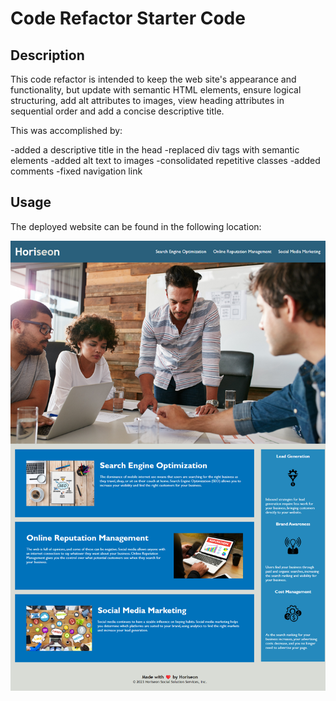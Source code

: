# Code Refactor Starter Code

## Description

This code refactor is intended to keep the web site's appearance and functionality, but update with semantic HTML elements, ensure logical structuring, add alt attributes to images, view heading attributes in sequential order and add a concise descriptive title.

This was accomplished by:

-added a descriptive title in the head
-replaced div tags with semantic elements
-added alt text to images
-consolidated repetitive classes
-added comments
-fixed navigation link

## Usage

The deployed website can be found in the following location:



![Alt text](Develop/assets/images/screenshot.png)
